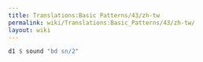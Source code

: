 ```yaml
---
title: Translations:Basic Patterns/43/zh-tw
permalink: wiki/Translations:Basic_Patterns/43/zh-tw/
layout: wiki
---
```


``` Haskell
d1 $ sound "bd sn/2"
```
